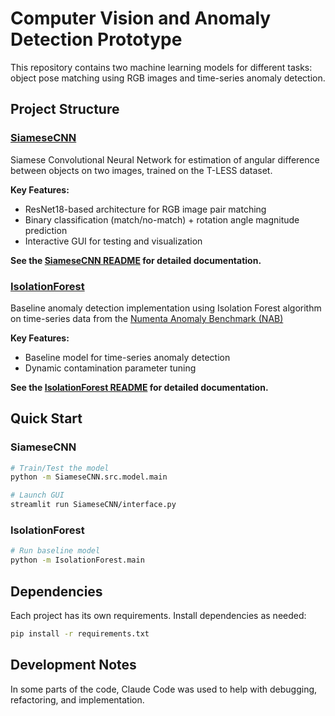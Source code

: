 # Computer Vision and Anomaly Detection Prototype

This repository contains two machine learning models for different tasks: object pose matching using RGB images and time-series anomaly detection.

## Project Structure

### [SiameseCNN](./SiameseCNN)
Siamese Convolutional Neural Network for estimation of angular difference between objects on two images, trained on the T-LESS dataset.

**Key Features:**
- ResNet18-based architecture for RGB image pair matching
- Binary classification (match/no-match) + rotation angle magnitude prediction
- Interactive GUI for testing and visualization

**See the [SiameseCNN README](./SiameseCNN/README.md) for detailed documentation.**

### [IsolationForest](./IsolationForest)
Baseline anomaly detection implementation using Isolation Forest algorithm on time-series data from the [Numenta Anomaly Benchmark (NAB)](https://github.com/numenta/NAB)

**Key Features:**
- Baseline model for time-series anomaly detection
- Dynamic contamination parameter tuning

**See the [IsolationForest README](./IsolationForest/readme.md) for detailed documentation.**

## Quick Start

### SiameseCNN
```bash
# Train/Test the model
python -m SiameseCNN.src.model.main

# Launch GUI
streamlit run SiameseCNN/interface.py
```

### IsolationForest
```bash
# Run baseline model
python -m IsolationForest.main
```

## Dependencies

Each project has its own requirements. Install dependencies as needed:
```bash
pip install -r requirements.txt
```

## Development Notes

In some parts of the code, Claude Code was used to help with debugging, refactoring, and implementation.
